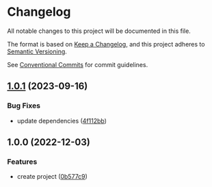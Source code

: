 # Changelog

All notable changes to this project will be documented in this file.

The format is based on [Keep a Changelog](https://keepachangelog.com/en/1.0.0/), and this project
adheres to [Semantic Versioning](https://semver.org/spec/v2.0.0.html).

See [Conventional Commits](https://conventionalcommits.org) for commit guidelines.

## [1.0.1](https://github.com/jneander/prettier-config/compare/v1.0.0...v1.0.1) (2023-09-16)

### Bug Fixes

- update dependencies
  ([4f112bb](https://github.com/jneander/prettier-config/commit/4f112bb4e2d2bfcd650e00c7ebab4e6059819060))

## 1.0.0 (2022-12-03)

### Features

- create project
  ([0b577c9](https://github.com/jneander/prettier-config/commit/0b577c9f694e1871c1b931482d640852b99c7233))
